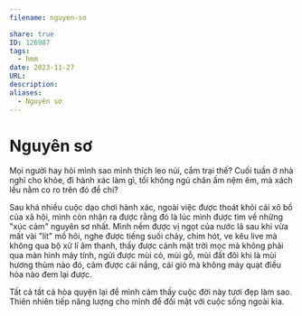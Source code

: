 ```yaml
---
filename: nguyen-so

share: true
ID: 126987
tags:
  - hmm
date: 2023-11-27
URL: 
description: 
aliases:
  - Nguyên sơ
---
```

# Nguyên sơ
Mọi người hay hỏi mình sao mình thích leo núi, cắm trại thế? Cuối tuần ở nhà nghỉ cho khỏe, đi hành xác làm gì, tối không ngủ chăn ấm nệm êm, mà xách lều nằm co ro trên đó để chi?

Sau khá nhiều cuộc dạo chơi hành xác, ngoài việc được thoát khỏi cái xô bồ của xã hội, mình còn nhận ra được rằng đó là lúc mình được tìm về những "xúc cảm" nguyên sơ nhất. Mình nếm được vị ngọt của nước lã sau khi vừa mất vài "lít" mồ hôi, nghe được tiếng suối chảy, chim hót, ve kêu live mà không qua bộ xử lí âm thanh, thấy được cảnh mặt trời mọc mà không phải qua màn hình máy tính, ngửi được mùi cỏ, mùi gỗ, mùi đất đôi khi là mùi hương thủm nào đó, cảm được cái nắng, cái gió mà không máy quạt điều hòa nào đem lại được.  

Tất cả tất cả hòa quyện lại để mình cảm thấy cuộc đời này tươi đẹp làm sao. Thiên nhiên tiếp năng lượng cho mình để đối mặt với cuộc sống ngoài kia.